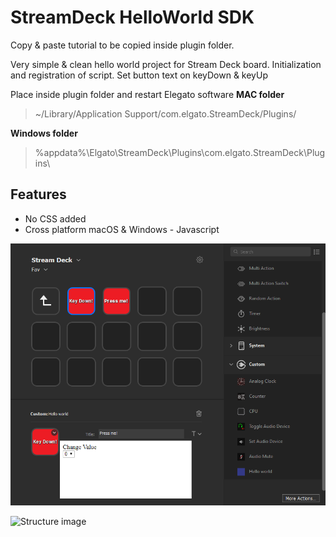 # StreamDeck HelloWorld SDK
Copy & paste tutorial to be copied inside plugin folder.

Very simple & clean hello world project for Stream Deck board.
Initialization and registration of script. Set button text on keyDown &amp; keyUp

Place inside plugin folder and restart Elegato software
**MAC folder**
> ~/Library/Application Support/com.elgato.StreamDeck/Plugins/

**Windows folder**
> %appdata%\Elgato\StreamDeck\Plugins\com.elgato.StreamDeck\Plugins\

## Features
* No CSS added
* Cross platform macOS & Windows - Javascript

![Example image](https://github.com/joeraven0/StreamDeck_HelloWorld_SDK/blob/master/demo.png?raw=true)

![Structure image](https://developer.elgato.com/documentation/stream-deck/images/plugin-architecture.png)
